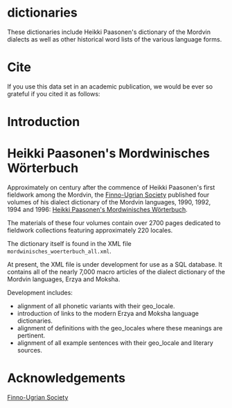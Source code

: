 # dictionaries
These dictionaries include Heikki Paasonen's dictionary of the Mordvin dialects as well as other historical word lists of the various language forms.


# Cite

If you use this data set in an academic publication, we would be ever so grateful if you cited it as follows:


# Introduction


# Heikki Paasonen's Mordwinisches Wörterbuch
Approximately on century after the commence of Heikki Paasonen's first fieldwork among the Mordvin, the [Finno-Ugrian Society](https://www.sgr.fi/) published four volumes of his dialect dictionary of the Mordvin languages, 1990, 1992, 1994 and 1996: [Heikki Paasonen's Mordwinisches Wörterbuch](https://www.sgr.fi/fi/items/show/413).

The materials of these four volumes contain over 2700 pages dedicated to fieldwork collections featuring approximately 220 locales.

The dictionary itself is found in the XML file ```mordwinisches_woerterbuch_all.xml```.

At present, the XML file is under development for use as a SQL database. It contains all of the nearly 7,000 macro articles of the dialect dictionary of the Mordvin languages, Erzya and Moksha.

Development includes:
* alignment of all phonetic variants with their geo_locale.
* introduction of links to the modern Erzya and Moksha language dictionaries.
* alignment of definitions with the geo_locales where these meanings are pertinent.
* alignment of all example sentences with their geo_locale and literary sources.



# Acknowledgements
[Finno-Ugrian Society](https://www.sgr.fi/)
